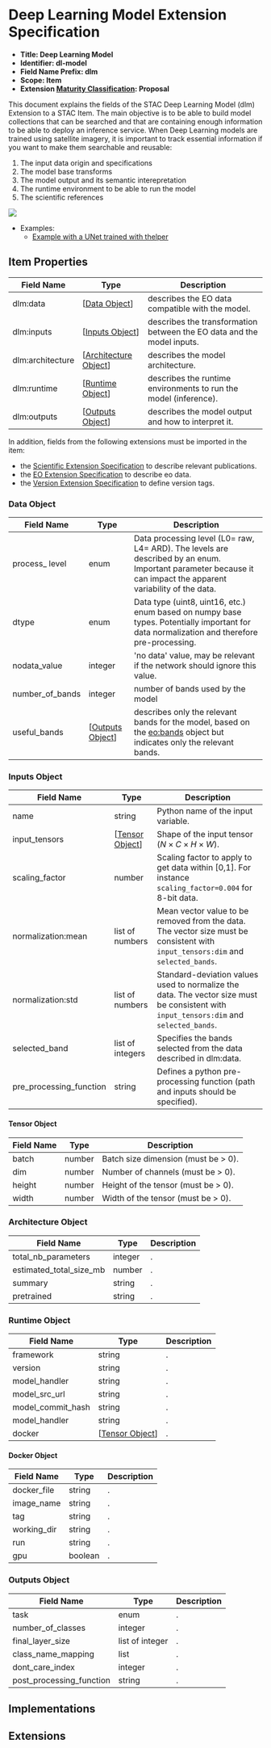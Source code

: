 # Deep Learning Model Extension Specification

- **Title: Deep Learning Model**
- **Identifier: dl-model**
- **Field Name Prefix: dlm**
- **Scope: Item**
- **Extension [Maturity Classification](https://github.com/radiantearth/stac-spec/tree/v1.0.0-beta.2/extensions#extension-maturity): Proposal**

This document explains the fields of the STAC Deep Learning Model (dlm) Extension to a STAC Item. The main objective is to be able to build model collections that can be searched and that are containing enough information to be able to deploy an inference service. When Deep Learning models are trained using satellite imagery, it is important to track essential information if you want to make them searchable and reusable:
1. The input data origin and specifications
2. The model base transforms
3. The model output and its semantic interepretation 
4. The runtime environment to be able to run the model
5. The scientific references

![](https://i.imgur.com/cVAg5sA.png)


- Examples:
  - [Example with a UNet trained with thelper](examples/example-thelper-item.json)

## Item Properties

| Field Name     | Type                           | Description |
| -------------- | ------------------------------ | ----------- |
| dlm:data       | \[[Data Object](#data-object)] | describes the EO data compatible with the model. |
| dlm:inputs       | \[[Inputs Object](#inputs-object)] | describes the transformation between the EO data and the model inputs. |
| dlm:architecture       | \[[Architecture Object](#architecture-object)] | describes the model architecture. |
| dlm:runtime       | \[[Runtime Object](#runtime-object)] | describes the runtime environments to run the model (inference). |
| dlm:outputs       | \[[Outputs Object](#outputs-object)] | describes the model output and how to interpret it. |

In addition, fields from the following extensions must be imported in the item:
* the [Scientific Extension Specification](https://github.com/radiantearth/stac-spec/tree/v1.0.0-beta.2/extensions/scientific/README.md) to describe relevant publications.
* the [EO Extension Specification](https://github.com/radiantearth/stac-spec/tree/v1.0.0-beta.2/extensions/eo/README.md) to describe eo data.
* the [Version Extension Specification](https://github.com/radiantearth/stac-spec/tree/v1.0.0-beta.2/extensions/version/README.md) to define version tags.

### Data Object

| Field Name     | Type                           | Description |
| -------------- | ------------------------------ | ----------- |
| process_ level       | enum | Data processing level (L0= raw, L4= ARD). The levels are described by an enum. Important parameter because it can impact the apparent variability of the data. |
| dtype       | enum | Data type (uint8, uint16, etc.) enum based on numpy base types. Potentially important for data normalization and therefore pre-processing. |
| nodata_value       | integer | 'no data' value, may be relevant if the network should ignore this value. |
| number_of_bands       | integer | number of bands used by the model |
| useful_bands       | \[[Outputs Object](#outputs-object)] | describes only the relevant bands for the model, based on the [eo:bands](https://github.com/radiantearth/stac-spec/blob/v1.0.0-beta.2/extensions/eo/README.md#band-object) object but indicates only the relevant bands. |


### Inputs Object

| Field Name     | Type                           | Description |
| -------------- | ------------------------------ | ----------- |
| name      | string | Python name of the input variable. |
| input_tensors       | \[[Tensor Object](#tensor-object)] | Shape of the input tensor ($N\times C\times H \times W$). |
| scaling_factor      | number | Scaling factor to apply to get data within [0,1]. For instance `scaling_factor=0.004` for 8-bit data. |
| normalization:mean  | list of numbers   | Mean vector value to be removed from the data. The vector size must be consistent with `input_tensors:dim` and `selected_bands`. |
| normalization:std   | list of numbers   | Standard-deviation values used to normalize the data. The vector size must be consistent with `input_tensors:dim` and `selected_bands`. |
| selected_band       | list of integers   | Specifies the bands selected from the data described in dlm:data. |
| pre_processing_function | string | Defines a python pre-processing function (path and inputs should be specified). |

#### Tensor Object

| Field Name     | Type                           | Description |
| -------------- | ------------------------------ | ----------- |
| batch  | number | Batch size dimension (must be > 0). |
| dim    | number | Number of channels  (must be > 0). |
| height | number | Height of the tensor (must be > 0). |
| width  | number | Width of the tensor (must be > 0). |


### Architecture Object

| Field Name     | Type                           | Description |
| -------------- | ------------------------------ | ----------- |
| total_nb_parameters  | integer | . |
| estimated_total_size_mb  | number | . |
| summary  | string | . |
| pretrained  | string | . |


### Runtime Object

| Field Name     | Type                           | Description |
| -------------- | ------------------------------ | ----------- |
| framework  | string | . |
| version  | string | . |
| model_handler  | string | . |
| model_src_url  | string | . |
| model_commit_hash  | string | . |
| model_handler  | string | . |
| docker  | \[[Tensor Object](#docker-object)] | . |

#### Docker Object

| Field Name     | Type                           | Description |
| -------------- | ------------------------------ | ----------- |
| docker_file  | string | . |
| image_name   | string | . |
| tag          | string | . |
| working_dir  | string | . |
| run          | string | . |
| gpu          | boolean | . |

### Outputs Object

| Field Name     | Type                           | Description |
| -------------- | ------------------------------ | ----------- |
| task              | enum | . |
| number_of_classes | integer | . |
| final_layer_size  | list of integer | . |
| class_name_mapping  | list | . |
| dont_care_index     | integer | . |
| post_processing_function     | string | . |

## Implementations


## Extensions


